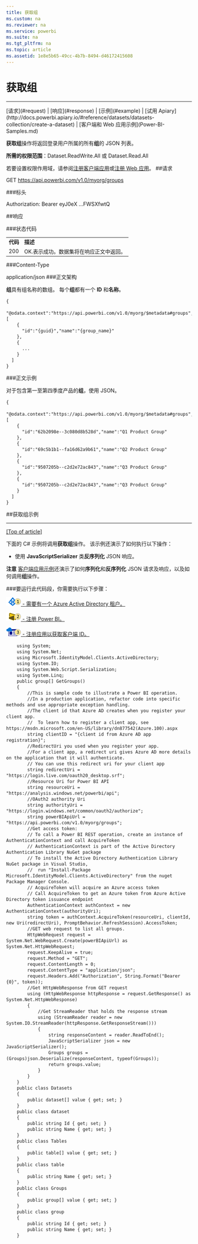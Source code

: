 ```yaml
---
title: 获取组
ms.custom: na
ms.reviewer: na
ms.service: powerbi
ms.suite: na
ms.tgt_pltfrm: na
ms.topic: article
ms.assetid: 1e8e5b65-49cc-4b7b-8494-d46172415608
---
```

# 获取组
---

<a name="top"/>
[请求](#request) | [响应](#response) | [示例](#example) | [试用 Apiary](http://docs.powerbi.apiary.io/#reference/datasets/datasets-collection/create-a-dataset) | [客户端和 Web 应用示例](Power-BI-Samples.md)

**获取组**操作将返回登录用户所属的所有**组**的 JSON 列表。


**所需的权限范围**：Dataset.ReadWrite.All 或 Dataset.Read.All

若要设置权限作用域，请参阅[注册客户端应用](https://msdn.microsoft.com/en-US/library/dn877542.aspx)或[注册 Web 应用](https://msdn.microsoft.com/en-us/library/dn985955.aspx)。
<a name="request"/>
##请求

GET https://api.powerbi.com/v1.0/myorg/groups

###标头

Authorization: Bearer eyJ0eX ...FWSXfwtQ 
<a name="response"/>

##响应

###状态代码

<table>
  <tr>
    <td>
      <b>代码</b>
    </td>
    <td>
      <b>描述</b>
    </td>
  </tr>
  <tr>
    <td>200</td>
    <td>OK.表示成功。数据集将在响应正文中返回。</td>
  </tr>
</table>

###Content-Type

application/json
###正文架构

**组**具有组名称的数组。
每个**组**都有一个 **ID** 和**名称**。


    {
      "@odata.context":"https://api.powerbi.com/v1.0/myorg/$metadata#groups","value":[
        {
          "id":"{guid}","name":"{group_name}"
        },
        {
          ...
        }
      ]
    } 

###正文示例

对于包含第一至第四季度产品的**组**，使用 JSON。

    {
      "@odata.context":"https://api.powerbi.com/v1.0/myorg/$metadata#groups","value":[
        {
          "id":"62b2098e--3c080d8b528d","name":"Q1 Product Group"
        },
        {
          "id":"69c5b1b1--fa16d62a9b61","name":"Q2 Product Group"
        },
        {
          "id":"9507205b--c2d2e72ac843","name":"Q3 Product Group"
        },
        {
          "id":"9507205b--c2d2e72ac843","name":"Q3 Product Group"
        }
      ]
    }

<a name="example"/>
##获取组示例

---

[[Top of article]](#top)

下面的 C# 示例将调用**获取组**操作。
该示例还演示了如何执行以下操作：

- 使用 **JavaScriptSerializer** 类**反序列化** JSON 响应。

**注意** [客户端应用示例](Power-BI-client-app-sample.md)还演示了如何**序列化**和**反序列化** JSON 请求及响应，以及如何调用**组**操作。

###要运行此代码段，你需要执行以下步骤：

[![步骤 1](../Image/Samples-1.png) - 需要有一个 Azure Active Directory 租户。](Create+an+Azure+Active+Directory+tenant.md)

[![步骤 2](../Image/Samples-2.png) - 注册 Power BI。](https://powerbi.microsoft.com)

[![步骤 3](../Image/Samples-3.png) - 注册应用以获取客户端 ID。](Register+a+client+app.md)


        using System;
        using System.Net;
        using Microsoft.IdentityModel.Clients.ActiveDirectory;
        using System.IO;
        using System.Web.Script.Serialization;
        using System.Linq;
        public group[] GetGroups()
        {
            //This is sample code to illustrate a Power BI operation. 
            //In a production application, refactor code into specific methods and use appropriate exception handling.
            //The client id that Azure AD creates when you register your client app.
            //  To learn how to register a client app, see https://msdn.microsoft.com/en-US/library/dn877542(Azure.100).aspx 
            string clientID = "{client id from Azure AD app registration}";
            //RedirectUri you used when you register your app.
            //For a client app, a redirect uri gives Azure AD more details on the application that it will authenticate.
            // You can use this redirect uri for your client app
            string redirectUri = "https://login.live.com/oauth20_desktop.srf";
            //Resource Uri for Power BI API
            string resourceUri = "https://analysis.windows.net/powerbi/api";
            //OAuth2 authority Uri
            string authorityUri = "https://login.windows.net/common/oauth2/authorize";
            string powerBIApiUrl = "https://api.powerbi.com/v1.0/myorg/groups";
            //Get access token: 
            // To call a Power BI REST operation, create an instance of AuthenticationContext and call AcquireToken
            // AuthenticationContext is part of the Active Directory Authentication Library NuGet package
            // To install the Active Directory Authentication Library NuGet package in Visual Studio, 
            //  run "Install-Package Microsoft.IdentityModel.Clients.ActiveDirectory" from the nuget Package Manager Console.
            // AcquireToken will acquire an Azure access token
            // Call AcquireToken to get an Azure token from Azure Active Directory token issuance endpoint
            AuthenticationContext authContext = new AuthenticationContext(authorityUri);
            string token = authContext.AcquireToken(resourceUri, clientId, new Uri(redirectUri), PromptBehavior.RefreshSession).AccessToken;
            //GET web request to list all groups.
            HttpWebRequest request = System.Net.WebRequest.Create(powerBIApiUrl) as System.Net.HttpWebRequest;
            request.KeepAlive = true;
            request.Method = "GET";
            request.ContentLength = 0;
            request.ContentType = "application/json";
            request.Headers.Add("Authorization", String.Format("Bearer {0}", token));
            //Get HttpWebResponse from GET request
            using (HttpWebResponse httpResponse = request.GetResponse() as System.Net.HttpWebResponse)
            {
                //Get StreamReader that holds the response stream
                using (StreamReader reader = new System.IO.StreamReader(httpResponse.GetResponseStream()))
                {
                    string responseContent = reader.ReadToEnd();
                    JavaScriptSerializer json = new JavaScriptSerializer();
                    Groups groups = (Groups)json.Deserialize(responseContent, typeof(Groups));
                    return groups.value;
                }
            }
        }
        public class Datasets
        {
            public dataset[] value { get; set; }
        }
        public class dataset
        {
            public string Id { get; set; }
            public string Name { get; set; }
        }
        public class Tables
        {
            public table[] value { get; set; }
        }
        public class table
        {
            public string Name { get; set; }
        }
        public class Groups
        {
            public group[] value { get; set; }
        }
        public class group
        {
            public string Id { get; set; }
            public string Name { get; set; }
        }


